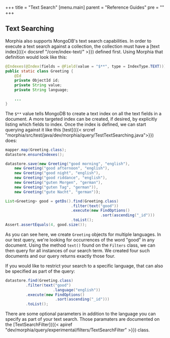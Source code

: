 +++
title = "Text Search"
[menu.main]
  parent = "Reference Guides"
  pre = "<i class='fa fa-file-text-o'></i>"
+++

## Text Searching

Morphia also supports MongoDB's text search capabilities.  In order to execute a text search against a collection, the collection must
have a [text index]({{< docsref "/core/index-text/" >}}) defined first.  Using Morphia that definition would look like this:

```java
@Indexes(@Index(fields = @Field(value = "$**", type = IndexType.TEXT)))
public static class Greeting {
    @Id
    private ObjectId id;
    private String value;
    private String language;

    ...
}
```

The `$**` value tells MongoDB to create a text index on all the text fields in a document.  A more targeted index can be created, if
desired, by explicitly listing which fields to index.  Once the index is defined, we can start querying against it like this [test]({{<
srcref "morphia/src/test/java/dev/morphia/query/TestTextSearching.java">}}) does:

```java
mapper.map(Greeting.class);
datastore.ensureIndexes();

datastore.save(new Greeting("good morning", "english"),
    new Greeting("good afternoon", "english"),
    new Greeting("good night", "english"),
    new Greeting("good riddance", "english"),
    new Greeting("guten Morgen", "german"),
    new Greeting("guten Tag", "german")),
    new Greeting("gute Nacht", "german"));

List<Greeting> good = getDs().find(Greeting.class)
                             .filter(text("good"))
                             .execute(new FindOptions()
                                          .sort(ascending("_id")))
                             .toList();
Assert.assertEquals(4, good.size());
```

As you can see here, we create `Greeting` objects for multiple languages.  In our test query, we're looking for occurrences of the word
"good" in any document.  Using the method `text()` found on the `Filters` class, we can then query for all instances of our search term.  We
 created four such documents and our query returns exactly those four.

If you would like to restrict your search to a specific language, that can also be specified as part of the query:

```java
datastore.find(Greeting.class)
         .filter(text("good")
                     .language("english"))
         .execute(new FindOptions()
                      .sort(ascending("_id")))
         .toList();
```

There are some optional parameters in addition to the language you can specify as part of your text search.  Those paramaters are
 documented on the [TextSearchFilter]({{< apiref "dev/morphia/query/experimental/filters/TextSearchFilter" >}}) class.